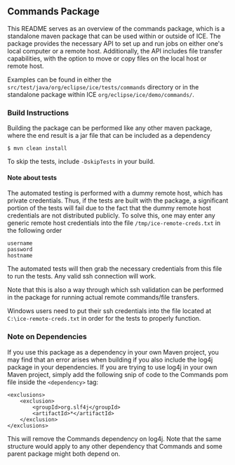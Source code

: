 ## Commands Package

This README serves as an overview of the commands package, which is a standalone maven package that can be used within or outside of ICE. The package provides the necessary API to set up and run jobs on either one's local computer or a remote host. Additionally, the API includes file transfer capabilities, with the option to move or copy files on the local host or remote host. 

Examples can be found in either the `src/test/java/org/eclipse/ice/tests/commands` directory or in the standalone package within ICE `org/eclipse/ice/demo/commands/`. 


### Build Instructions
Building the package can be performed like any other maven package, where the end result is a jar file that can be included as a dependency
```
$ mvn clean install
```

To skip the tests, include `-DskipTests` in your build. 

#### Note about tests
The automated testing is performed with a dummy remote host, which has private credentials. Thus, if the tests are built with the package, a significant portion of the tests will fail due to the fact that the dummy remote host credentials are not distributed publicly. To solve this, one may enter any generic remote host credentials into the file `/tmp/ice-remote-creds.txt` in the following order

```
username 
password
hostname
```
The automated tests will then grab the necessary credentials from this file to run the tests. Any valid ssh connection will work. 

Note that this is also a way through which ssh validation can be performed in the package for running actual remote commands/file transfers.

Windows users need to put their ssh credentials into the file located at `C:\ice-remote-creds.txt` in order for the tests to properly function.


### Note on Dependencies
If you use this package as a dependency in your own Maven project, you may find that an error arises when building if you also include the log4j package in your dependencies. If you are trying to use log4j in your own Maven project, simply add the following snip of code to the Commands pom file inside the `<dependency>` tag:

```
<exclusions>
	<exclusion>
		<groupId>org.slf4j</groupId>
		<artifactId>*</artifactId>
	</exclusion>
</exclusions>
```
This will remove the Commands dependency on log4j. Note that the same structure would apply to any other dependency that Commands and some parent package might both depend on.
